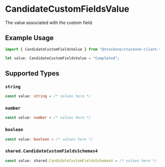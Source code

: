 # CandidateCustomFieldsValue

The value associated with the custom field.

## Example Usage

```typescript
import { CandidateCustomFieldsValue } from "@stackone/stackone-client-ts/sdk/models/shared";

let value: CandidateCustomFieldsValue = "Completed";
```

## Supported Types

### `string`

```typescript
const value: string = /* values here */
```

### `number`

```typescript
const value: number = /* values here */
```

### `boolean`

```typescript
const value: boolean = /* values here */
```

### `shared.CandidateCustomFieldsSchemas4`

```typescript
const value: shared.CandidateCustomFieldsSchemas4 = /* values here */
```

